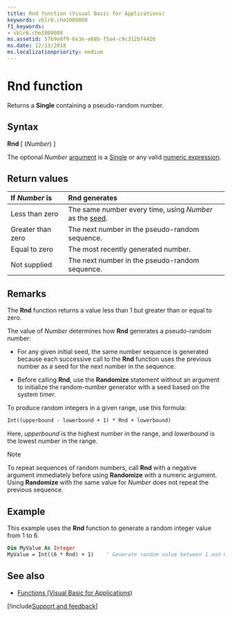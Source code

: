 ```yaml
---
title: Rnd function (Visual Basic for Applications)
keywords: vblr6.chm1009008
f1_keywords:
- vblr6.chm1009008
ms.assetid: 57b9e8f9-6e3e-e68b-f5a4-c9c312b74426
ms.date: 12/13/2018
ms.localizationpriority: medium
---
```



# Rnd function

Returns a **Single** containing a pseudo-random number.

## Syntax

**Rnd** [ (_Number_) ]

The optional _Number_ [argument](../../Glossary/vbe-glossary.md#argument) is a [Single](../../Glossary/vbe-glossary.md#single-data-type) or any valid [numeric expression](../../Glossary/vbe-glossary.md#numeric-expression).

## Return values

|If _Number_ is|Rnd generates|
|:-----|:-----|
|Less than zero|The same number every time, using _Number_ as the [seed](../../Glossary/vbe-glossary.md#seed).|
|Greater than zero|The next number in the pseudo-random sequence.|
|Equal to zero|The most recently generated number.|
|Not supplied|The next number in the pseudo-random sequence.|

## Remarks

The **Rnd** function returns a value less than 1 but greater than or equal to zero.

The value of _Number_ determines how **Rnd** generates a pseudo-random number:

- For any given initial seed, the same number sequence is generated because each successive call to the **Rnd** function uses the previous number as a seed for the next number in the sequence.

- Before calling **Rnd**, use the **Randomize** statement without an argument to initialize the random-number generator with a seed based on the system timer.

To produce random integers in a given range, use this formula:

```vb
Int((upperbound - lowerbound + 1) * Rnd + lowerbound)

```

Here, _upperbound_ is the highest number in the range, and _lowerbound_ is the lowest number in the range.

> [!NOTE]
> To repeat sequences of random numbers, call **Rnd** with a negative argument immediately before using **Randomize** with a numeric argument. Using **Randomize** with the same value for _Number_ does not repeat the previous sequence.

## Example

This example uses the **Rnd** function to generate a random integer value from 1 to 6.

```vb
Dim MyValue As Integer
MyValue = Int((6 * Rnd) + 1)    ' Generate random value between 1 and 6.

```

## See also

- [Functions (Visual Basic for Applications)](../functions-visual-basic-for-applications.md)

[!include[Support and feedback](~/includes/feedback-boilerplate.md)]
